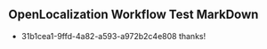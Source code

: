 ## OpenLocalization Workflow Test MarkDown
* 31b1cea1-9ffd-4a82-a593-a972b2c4e808 thanks!

<!--HONumber=Jul16_HO5-->


